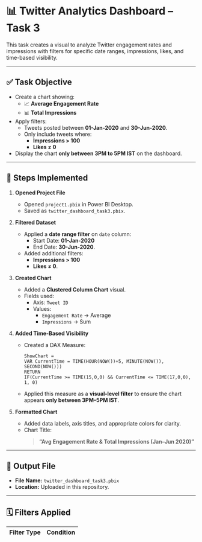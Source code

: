 # 📊 Twitter Analytics Dashboard – Task 3

This task creates a visual to analyze Twitter engagement rates and impressions with filters for specific date ranges, impressions, likes, and time-based visibility.

---

## ✅ Task Objective
- Create a chart showing:
  - 📈 **Average Engagement Rate**
  - 📊 **Total Impressions**
- Apply filters:
  - Tweets posted between **01-Jan-2020** and **30-Jun-2020**.
  - Only include tweets where:
    - **Impressions > 100**
    - **Likes ≠ 0**
- Display the chart **only between 3PM to 5PM IST** on the dashboard.

---

## 📝 Steps Implemented
1. **Opened Project File**
   - Opened `project1.pbix` in Power BI Desktop.
   - Saved as `twitter_dashboard_task3.pbix`.

2. **Filtered Dataset**
   - Applied a **date range filter** on `date` column:
     - Start Date: **01-Jan-2020**
     - End Date: **30-Jun-2020**.
   - Added additional filters:
     - **Impressions > 100**
     - **Likes ≠ 0**.

3. **Created Chart**
   - Added a **Clustered Column Chart** visual.
   - Fields used:
     - Axis: `Tweet ID`
     - Values:
       - `Engagement Rate` → Average
       - `Impressions` → Sum

4. **Added Time-Based Visibility**
   - Created a DAX Measure:

     ```DAX
     ShowChart = 
     VAR CurrentTime = TIME(HOUR(NOW())+5, MINUTE(NOW()), SECOND(NOW()))
     RETURN
     IF(CurrentTime >= TIME(15,0,0) && CurrentTime <= TIME(17,0,0), 1, 0)
     ```
   - Applied this measure as a **visual-level filter** to ensure the chart appears **only between 3PM–5PM IST**.

5. **Formatted Chart**
   - Added data labels, axis titles, and appropriate colors for clarity.
   - Chart Title:
     > **“Avg Engagement Rate & Total Impressions (Jan–Jun 2020)”**

---

## 📁 Output File
- **File Name:** `twitter_dashboard_task3.pbix`
- **Location:** Uploaded in this repository.

---

## 🗓 Filters Applied
| Filter Type         | Condition                        |
|---------------------|-------------------------------------|
